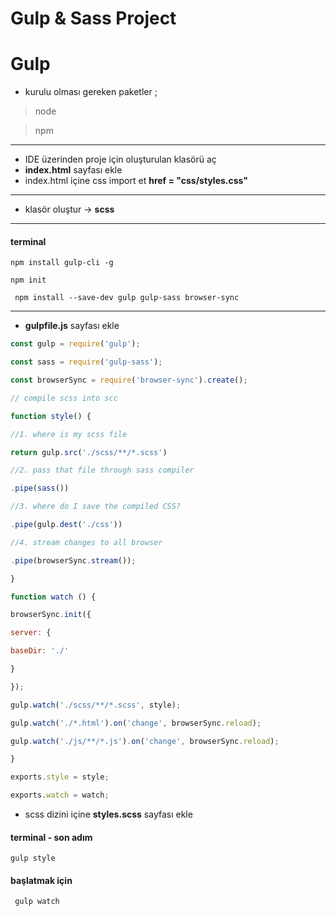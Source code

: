 # Gulp & Sass Project

# Gulp

* kurulu olması gereken paketler ;

> node

> npm

---

*  IDE üzerinden proje için oluşturulan klasörü aç
* <b>index.html</b> sayfası ekle
* index.html içine css import et <b>href = "css/styles.css"</b>

---
* klasör oluştur -> <b>scss</b>
---

#### terminal

``` npm install gulp-cli -g ```

``` npm init ```

``` npm install --save-dev gulp gulp-sass browser-sync```

---

* <b>gulpfile.js</b> sayfası ekle

```js
const gulp = require('gulp');

const sass = require('gulp-sass');

const browserSync = require('browser-sync').create();

// compile scss into scc

function style() {

//1. where is my scss file

return gulp.src('./scss/**/*.scss')

//2. pass that file through sass compiler

.pipe(sass())

//3. where do I save the compiled CSS?

.pipe(gulp.dest('./css'))

//4. stream changes to all browser

.pipe(browserSync.stream());

}

function watch () {

browserSync.init({

server: {

baseDir: './'

}

});

gulp.watch('./scss/**/*.scss', style);

gulp.watch('./*.html').on('change', browserSync.reload);

gulp.watch('./js/**/*.js').on('change', browserSync.reload);

}

exports.style = style;

exports.watch = watch;
```

* scss dizini içine <b>styles.scss</b> sayfası ekle

#### terminal - son adım

```gulp style```

#### başlatmak için

``` gulp watch```






 
